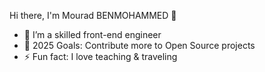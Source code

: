 Hi there, I'm Mourad BENMOHAMMED 👋

- 🌱 I’m a skilled front-end engineer
- 🥅 2025 Goals: Contribute more to Open Source projects
- ⚡ Fun fact: I love teaching & traveling
